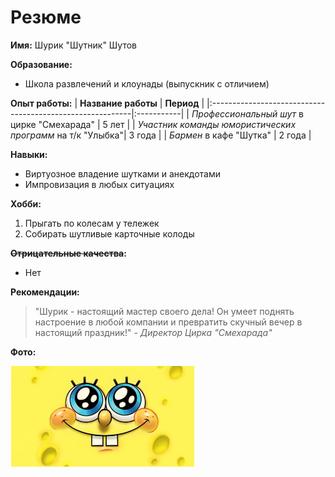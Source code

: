 # Резюме

**Имя:**
Шурик "Шутник" Шутов

**Образование:**
- Школа развлечений и клоунады (выпускник с отличием)

**Опыт работы:**
| **Название работы**                                       | **Период** |
|:----------------------------------------------------------|:-----------|
| *Профессиональный шут* в цирке "Смехарада"                | 5 лет      |
| *Участник команды юмористических программ* на т/к "Улыбка"| 3 года     |
| *Бармен* в кафе "Шутка"                                   | 2 года     |


**Навыки:**
- Виртуозное владение шутками и анекдотами
- Импровизация в любых ситуациях

**Хобби:**
1. Прыгать по колесам у тележек
2. Собирать шутливые карточные колоды

**~~Отрицательные качества~~:**
- Нет

**Рекомендации:**
> "Шурик - настоящий мастер своего дела! Он умеет поднять настроение в любой компании и превратить скучный вечер в настоящий праздник!" - *Директор Цирка "Смехарада"*

**Фото:**

![Smile](./smile.png)